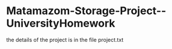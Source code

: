 # Matamazom-Storage-Project--UniversityHomework
the details of the project is in the file project.txt
